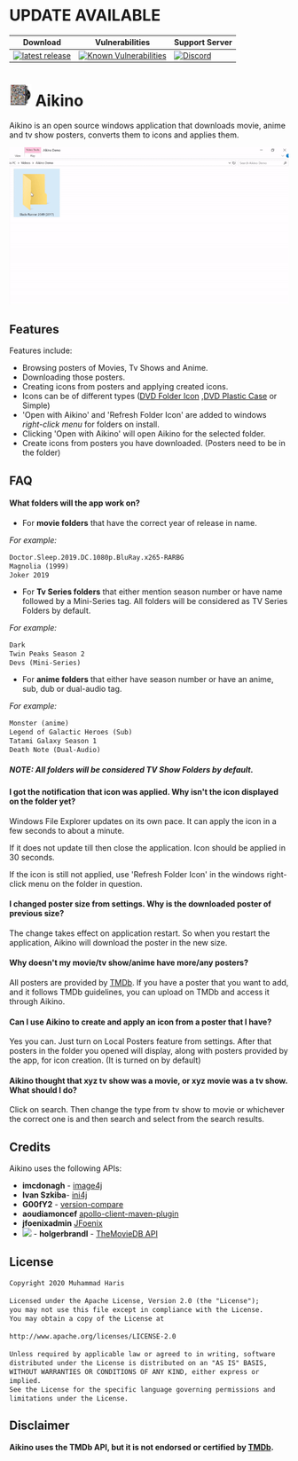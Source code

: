 # UPDATE AVAILABLE
| Download | Vulnerabilities |  Support Server |
|-------| --------------- | ---------|
| [![latest release](https://img.shields.io/badge/download-v2.7.7-blue.svg)](https://github.com/omegas82128/Aikino/releases/download/v2.7.7/Aikino.Setup.v2.7.7.exe) | [![Known Vulnerabilities](https://snyk.io/test/github/omegas82128/Aikino/badge.svg?targetFile=pom.xml)](https://snyk.io/test/github/omegas82128/Aikino?targetFile=pom.xml) |[![Discord](https://img.shields.io/discord/777367280656711712?color=7289da&label=discord&logo=discord)](https://discord.gg/rKAWJhGjxm) |
# ![app icon](./.github/readme-images/app-icon.png) Aikino
Aikino is an open source windows application that downloads movie, anime and tv show posters, converts them to icons and applies them.

![app-demo](./.github/readme-images/demo.gif)
## Features

Features include:
* Browsing posters of Movies, Tv Shows and Anime.
* Downloading those posters.
* Creating icons from posters and applying created icons.
* Icons can be of different
  types ([DVD Folder Icon](https://www.deviantart.com/musacakir/art/Movie-And-TV-Show-DVD-Folder-Icon-Template-469935243)
  ,[DVD Plastic Case](https://www.deviantart.com/mauricioestrella/art/DVD-Plastic-Case-PSD-file-86546288) or Simple)
* 'Open with Aikino' and 'Refresh Folder Icon' are added to windows *right-click menu* for folders on install.
 * Clicking 'Open with Aikino' will open Aikino for the selected folder.
 * Create icons from posters you have downloaded. (Posters need to be in the folder)

## FAQ
#### What folders will the app work on?
* For **movie folders** that have the correct year of release in name. 

*For example:*
```
Doctor.Sleep.2019.DC.1080p.BluRay.x265-RARBG
Magnolia (1999)
Joker 2019
```

* For **Tv Series folders** that either mention season number or have name followed by a Mini-Series tag. All folders
  will be considered as TV Series Folders by default.

*For example:*
```
Dark
Twin Peaks Season 2
Devs (Mini-Series)
```
* For **anime folders** that either have season number or have an anime, sub, dub or dual-audio tag.

*For example:*
```
Monster (anime)
Legend of Galactic Heroes (Sub)
Tatami Galaxy Season 1
Death Note (Dual-Audio)
```

##### **NOTE:** All folders will be considered TV Show Folders by default.

#### I got the notification that icon was applied. Why isn't the icon displayed on the folder yet?
Windows File Explorer updates on its own pace. It can apply the icon in a few seconds to about a minute. 

If it does not update till then close the application. Icon should be applied in 30 seconds.

If the icon is still not applied, use 'Refresh Folder Icon' in the windows right-click menu on the folder in question.

#### I changed poster size from settings. Why is the downloaded poster of previous size?

The change takes effect on application restart. So when you restart the application, Aikino will download the poster in
the new size.

#### Why doesn't my movie/tv show/anime have more/any posters?

All posters are provided by [TMDb](https://www.themoviedb.org/). If you have a poster that you want to add, and it
follows TMDb guidelines, you can upload on TMDb and access it through Aikino.

#### Can I use Aikino to create and apply an icon from a poster that I have?

Yes you can. Just turn on Local Posters feature from settings. After that posters in the folder you opened will display,
along with posters provided by the app, for icon creation. (It is turned on by default)

#### Aikino thought that xyz tv show was a movie, or xyz movie was a tv show. What should I do?

Click on search. Then change the type from tv show to movie or whichever the correct one is and then search and select
from the search results.

## Credits

Aikino uses the following APIs:

* **imcdonagh** - [image4j](https://github.com/imcdonagh/image4j)
* **Ivan Szkiba**- [ini4j](http://ini4j.sourceforge.net/)
* **G00fY2** - [version-compare](https://github.com/G00fY2/version-compare)
* **aoudiamoncef** [apollo-client-maven-plugin](https://github.com/aoudiamoncef/apollo-client-maven-plugin)
* **jfoenixadmin** [JFoenix](https://github.com/jfoenixadmin/JFoenix)
* <img src="https://www.themoviedb.org/assets/2/v4/logos/v2/blue_short-8e7b30f73a4020692ccca9c88bafe5dcb6f8a62a4c6bc55cd9ba82bb2cd95f6c.svg" width="80"> - **holgerbrandl** - [TheMovieDB API](https://github.com/holgerbrandl/themoviedbapi) 

## License

    Copyright 2020 Muhammad Haris

    Licensed under the Apache License, Version 2.0 (the "License");
    you may not use this file except in compliance with the License.
    You may obtain a copy of the License at

    http://www.apache.org/licenses/LICENSE-2.0

    Unless required by applicable law or agreed to in writing, software
    distributed under the License is distributed on an "AS IS" BASIS,
    WITHOUT WARRANTIES OR CONDITIONS OF ANY KIND, either express or implied.
    See the License for the specific language governing permissions and
    limitations under the License.


## Disclaimer
**Aikino uses the TMDb API, but it is not endorsed or certified by [TMDb](https://www.themoviedb.org/).**
